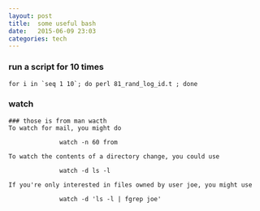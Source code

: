 ```yaml
---
layout: post
title:  some useful bash 
date:   2015-06-09 23:03 
categories: tech 
---
```


### run a script for 10 times

```{bash}
for i in `seq 1 10`; do perl 81_rand_log_id.t ; done
```

### watch

```{bash}
### those is from man wacth
To watch for mail, you might do

              watch -n 60 from

To watch the contents of a directory change, you could use

              watch -d ls -l

If you're only interested in files owned by user joe, you might use

              watch -d 'ls -l | fgrep joe'


```
